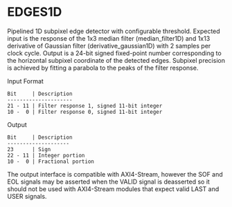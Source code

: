 # EDGES1D

Pipelined 1D subpixel edge detector with configurable threshold. Expected input is the response of the 1x3 median filter (median_filter1D) and 1x13 derivative of Gaussian filter (derivative_gaussian1D) with 2 samples per clock cycle. Output is a 24-bit signed fixed-point number corresponding to the horizontal subpixel coordinate of the detected edges. Subpixel precision is achieved by fitting a parabola to the peaks of the filter response. 

Input Format
```
Bit     | Description
---------------------
21 - 11 | Filter response 1, signed 11-bit integer
10 -  0 | Filter response 0, signed 11-bit integer
```

Output
```
Bit     | Description
--------------------
23      | Sign
22 - 11 | Integer portion
10 -  0 | Fractional portion
```

The output interface is compatible with AXI4-Stream, however the SOF and EOL signals may be asserted when the VALID signal is deasserted so it should not be used with AXI4-Stream modules that expect valid LAST and USER signals.
